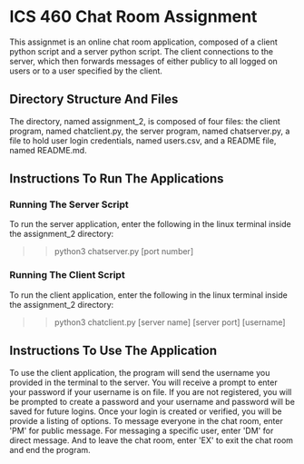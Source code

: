 # ICS 460 Chat Room Assignment

This assignmet is an online chat room application, composed of a client python script and a server python script. The client connections to the server, which then forwards messages of either publicy to all logged on users or to a user specified by the client. 


## Directory Structure And Files

The directory, named assignment_2, is composed of four files: the client program, named chatclient.py, the server program, named chatserver.py, a file to hold user login credentials, named users.csv, and a README file, named README.md. 


## Instructions To Run The Applications 

### Running The Server Script
To run the server application, enter the following in the linux terminal inside the assignment_2 directory:
>> python3 chatserver.py [port number]


### Running The Client Script
To run the client application, enter the following in the linux terminal inside the assignment_2 directory:
>> python3 chatclient.py [server name] [server port] [username]


## Instructions To Use The Application
To use the client application, the program will send the username you provided in the terminal to the server. You will receive a prompt to enter your password if your username is on file. If you are not registered, you will be prompted to create a password and your username and password will be saved for future logins. Once your login is created or verified, you will be provide a listing of options. To message everyone in the chat room, enter 'PM' for public message. For messaging a specific user, enter 'DM' for direct message. And to leave the chat room, enter 'EX' to exit the chat room and end the program. 
